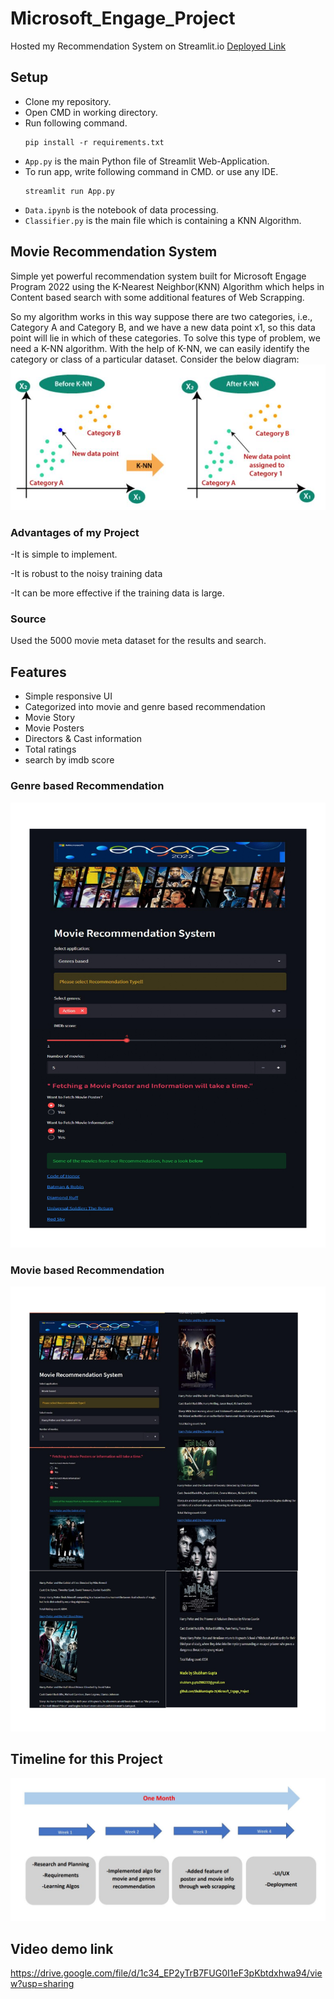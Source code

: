 # Microsoft_Engage_Project
 Hosted my Recommendation System on Streamlit.io 
 [Deployed Link](https://share.streamlit.io/shubhamgupta-29/microsoft_engage_project/main/app.py)

## Setup
- Clone my repository.
- Open CMD in working directory.
- Run following command.
  ```
  pip install -r requirements.txt
  ```
- `App.py` is the main Python file of Streamlit Web-Application. 
- To run app, write following command in CMD. or use any IDE.
  ```
  streamlit run App.py
  ```
- `Data.ipynb` is the notebook of data processing.
- `Classifier.py` is the main file which is containing a KNN Algorithm.

## Movie Recommendation System
Simple yet powerful recommendation system built for Microsoft Engage Program 2022 using the K-Nearest Neighbor(KNN) Algorithm which helps in Content based search with some additional features of Web Scrapping.

So my algorithm works in this way suppose there are two categories, i.e., Category A and Category B, and we have a new data point x1, so this data point will lie in which of these categories. To solve this type of problem, we need a K-NN algorithm. With the help of K-NN, we can easily identify the category or class of a particular dataset. Consider the below diagram:
<img src="https://github.com/ShubhamGupta-29/Microsoft_Engage_Project/blob/main/readme_imgs/readme3.JPG">

### Advantages of my Project
-It is simple to implement.

-It is robust to the noisy training data

-It can be more effective if the training data is large.

### Source
Used the 5000 movie meta dataset for the results and search.



## Features
- Simple responsive UI
- Categorized into movie and genre based recommendation
- Movie Story
- Movie Posters
- Directors & Cast information
- Total ratings
- search by imdb score

### Genre based Recommendation
<img src="https://github.com/ShubhamGupta-29/Microsoft_Engage_Project/blob/main/readme_imgs/readme2.jpg">

### Movie based Recommendation
<img src="https://github.com/ShubhamGupta-29/Microsoft_Engage_Project/blob/main/readme_imgs/readme1.jpg">

## Timeline for this Project
<img src="https://github.com/ShubhamGupta-29/Microsoft_Engage_Project/blob/main/readme_imgs/readme4.JPG">

## Video demo link
https://drive.google.com/file/d/1c34_EP2yTrB7FUG0I1eF3pKbtdxhwa94/view?usp=sharing



